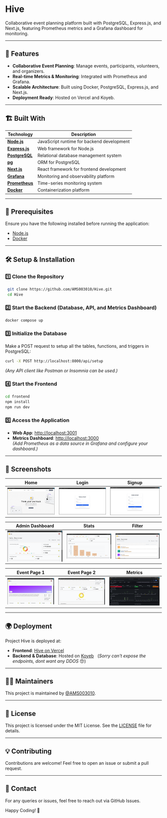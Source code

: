 # Hive

Collaborative event planning platform built with PostgreSQL, Express.js, and Next.js, featuring Prometheus metrics and a Grafana dashboard for monitoring.

---

## 🚀 Features
- **Collaborative Event Planning**: Manage events, participants, volunteers, and organizers.
- **Real-time Metrics & Monitoring**: Integrated with Prometheus and Grafana.
- **Scalable Architecture**: Built using Docker, PostgreSQL, Express.js, and Next.js.
- **Deployment Ready**: Hosted on Vercel and Koyeb.

---

## 🏗️ Built With

| Technology | Description |
|------------|-------------|
| **[Node.js](https://nodejs.org/)** | JavaScript runtime for backend development |
| **[Express.js](https://expressjs.com/)** | Web framework for Node.js |
| **[PostgreSQL](https://www.postgresql.org/)** | Relational database management system |
| **[pg](https://www.npmjs.com/package/pg)** | ORM for PostgreSQL |
| **[Next.js](https://nextjs.org/)** | React framework for frontend development |
| **[Grafana](https://grafana.com/)** | Monitoring and observability platform |
| **[Prometheus](https://prometheus.io/)** | Time-series monitoring system |
| **[Docker](https://www.docker.com/)** | Containerization platform |

---

## 📌 Prerequisites
Ensure you have the following installed before running the application:
- [Node.js](https://nodejs.org/)
- [Docker](https://www.docker.com/)

---

## 🛠️ Setup & Installation

### 1️⃣ Clone the Repository
```sh
 git clone https://github.com/AMS003010/Hive.git
 cd Hive
```

### 2️⃣ Start the Backend (Database, API, and Metrics Dashboard)
```sh
docker compose up
```

### 3️⃣ Initialize the Database
Make a POST request to setup all the tables, functions, and triggers in PostgreSQL:
```sh
curl -X POST http://localhost:8000/api/setup
```
*(Any API client like Postman or Insomnia can be used.)*

### 4️⃣ Start the Frontend
```sh
cd frontend
npm install
npm run dev
```

### 5️⃣ Access the Application
- **Web App**: [http://localhost:3001](http://localhost:3001)
- **Metrics Dashboard**: [http://localhost:3000](http://localhost:3000)  
  *(Add Prometheus as a data source in Grafana and configure your dashboard.)*

---

## 📸 Screenshots

| Home | Login | Signup |
|------|-------|--------|
| ![Home](https://github.com/AMS003010/Hive/blob/main/images/home.png) | ![Login](https://github.com/AMS003010/Hive/blob/main/images/login.png) | ![Signup](https://github.com/AMS003010/Hive/blob/main/images/signup.png) |

| Admin Dashboard | Stats | Filter |
|----------------|-------|--------|
| ![Admin Dashboard](https://github.com/AMS003010/Hive/blob/main/images/admin-dashbaord.png) | ![Stats](https://github.com/AMS003010/Hive/blob/main/images/stats.png) | ![Filter](https://github.com/AMS003010/Hive/blob/main/images/filter.png) |

| Event Page 1 | Event Page 2 | Metrics |
|-------------|-------------|---------|
| ![Event 1](https://github.com/AMS003010/Hive/blob/main/images/event-1.png) | ![Event 2](https://github.com/AMS003010/Hive/blob/main/images/event-2.png) | ![Metrics](https://github.com/AMS003010/Hive/blob/main/images/metrics.png) |

---

## 🌍 Deployment
Project Hive is deployed at:
- **Frontend**: [Hive on Vercel](https://hiveapp.vercel.app/)
- **Backend & Database**: Hosted on [Koyeb](https://www.koyeb.com/)  &nbsp;&nbsp;(_Sorry can't expose the endpoints, dont want any DDOS_ 😙)

---

## 👨‍💻 Maintainers
This project is maintained by [@AMS003010](https://github.com/AMS003010).

---

## 📜 License
This project is licensed under the MIT License. See the [LICENSE](LICENSE) file for details.

---

## 💡 Contributing
Contributions are welcome! Feel free to open an issue or submit a pull request.

---

## 📩 Contact
For any queries or issues, feel free to reach out via GitHub Issues.

Happy Coding! 🚀

